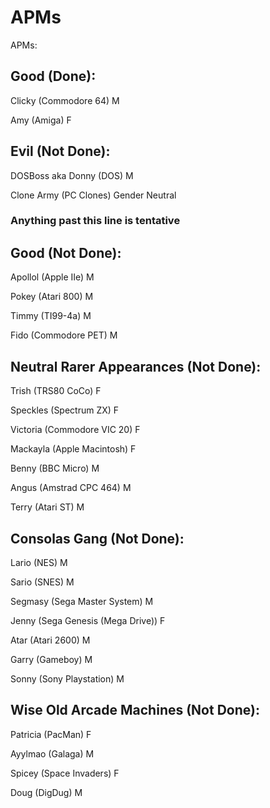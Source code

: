 # APMs

APMs:

## Good (Done):

Clicky (Commodore 64) M

Amy (Amiga) F

## Evil (Not Done):

DOSBoss aka Donny (DOS) M

Clone Army (PC Clones) Gender Neutral

### Anything past this line is tentative

## Good (Not Done):

Apollol (Apple IIe) M

Pokey (Atari 800) M

Timmy (TI99-4a) M

Fido (Commodore PET) M

## Neutral Rarer Appearances (Not Done):

Trish (TRS80 CoCo) F

Speckles (Spectrum ZX) F

Victoria (Commodore VIC 20) F

Mackayla (Apple Macintosh) F

Benny (BBC Micro) M

Angus (Amstrad CPC 464) M

Terry (Atari ST) M

## Consolas Gang (Not Done):

Lario (NES) M

Sario (SNES) M

Segmasy (Sega Master System) M

Jenny (Sega Genesis (Mega Drive)) F

Atar (Atari 2600) M

Garry (Gameboy) M

Sonny (Sony Playstation) M

## Wise Old Arcade Machines (Not Done):

Patricia (PacMan) F

Ayylmao (Galaga) M

Spicey (Space Invaders) F

Doug (DigDug) M
